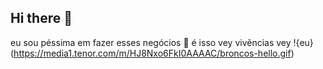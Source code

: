 ## Hi there 👋
eu sou péssima em fazer esses negócios 🤩
é isso vey vivẽncias vey 
!{eu} (https://media1.tenor.com/m/HJ8Nxo6FkI0AAAAC/broncos-hello.gif) 
